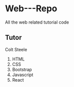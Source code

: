 # Web---Repo
All the web related tutorial code 

## Tutor

Colt Steele

1. HTML
2. CSS
3. Bootstrap
4. Javascript
5. React

